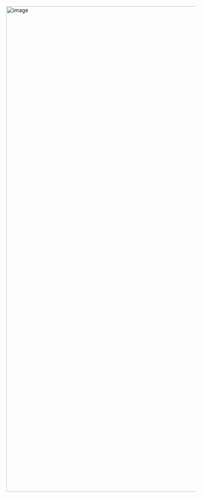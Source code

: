 <img width="1239" height="1290" alt="image" src="https://github.com/user-attachments/assets/1ce139d9-90ee-424c-9bca-ad23c6f6d136" />
